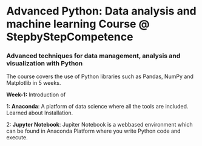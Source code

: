 # Advanced Python: Data analysis and machine learning Course @ StepbyStepCompetence

### Advanced techniques for data management, analysis and visualization with Python

The course covers the use of Python libraries such as Pandas, NumPy and Matplotlib in 5 weeks.

 **Week-1:** Introduction of

1: **Anaconda**: A platform of data science where all the tools are included. Learned about Installation.
 
2: **Jupyter Notebook**: Jupiter Notebook is a webbased environment which can be found in Anaconda Platform where you write Python code and execute. 
                         

